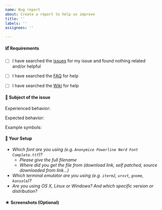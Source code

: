 ```yaml
---
name: Bug report
about: Create a report to help us improve
title: ''
labels: ''
assignees: ''

---
```


#### 🗹 Requirements

<!-- ⚠️ !!!
If you are unsure what you are reporting is an issue or
it's a general question please go to the gitter chat instead: https://gitter.im/ryanoasis/nerd-fonts
⚠️ !!! -->


<!-- ⚠️ !!! Issues not filled out with the template will be closed straight away and will only be responded to once filled properly ⚠️ !!! -->
<!--- By posting an issue you acknowledge the following: -->

- [ ] I have searched the [issues](https://github.com/ryanoasis/nerd-fonts/issues) for my issue and found nothing related and/or helpful
- [ ] I have searched the [FAQ](https://github.com/ryanoasis/nerd-fonts/wiki/FAQ-and-Troubleshooting) for help
- [ ] I have searched the [Wiki](https://github.com/ryanoasis/vim-devicons/wiki) for help


#### 🎯 Subject of the issue

Experienced behavior:
<!--- Describe issue here -->

Expected behavior:
<!--- Please do not forget to explain what you would have expected to see -->

Example symbols:
<!--- The codepoint of one or more affected symbols, or paste the text containing the issue here (no screenshot) -->

#### 🔧 Your Setup

- _Which font are you using (e.g. `Anonymice Powerline Nerd Font Complete.ttf`)?_
   - _Please give the full filename_
   - _Where did you get the file from (download link, self patched, source downloaded from link...)_
- _Which terminal emulator are you using (e.g. `iterm2`, `urxvt`, `gnome`, `konsole`)?_
- _Are you using OS X, Linux or Windows? And which specific version or distribution?_

#### ★ Screenshots (Optional)

<!--- Provide screenshots where appropriate, they help tremendously -->
<!--- Try to include the title of terminal windows and possibly settings dialogues -->
